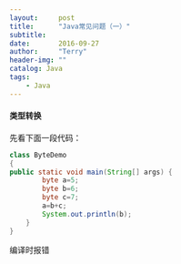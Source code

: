 ```yaml
---
layout:     post
title:      "Java常见问题（一）"
subtitle:   
date:       2016-09-27
author:     "Terry"
header-img: ""
catalog: Java
tags:
    - Java
---
```

#### 类型转换
先看下面一段代码：
```java   
class ByteDemo
{
public static void main(String[] args) {
        byte a=5;
        byte b=6;
        byte c=7;
        a=b+c;
        System.out.println(b);
    }
}
```
编译时报错



